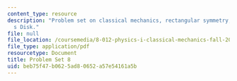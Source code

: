 ```yaml
---
content_type: resource
description: "Problem set on classical mechanics, rectangular symmetry, and Euler\u2019\
  s Disk."
file: null
file_location: /coursemedia/8-012-physics-i-classical-mechanics-fall-2008/beb75f47b0625ad80652a57e54161a5b_ps8.pdf
file_type: application/pdf
resourcetype: Document
title: Problem Set 8
uid: beb75f47-b062-5ad8-0652-a57e54161a5b
---
```

